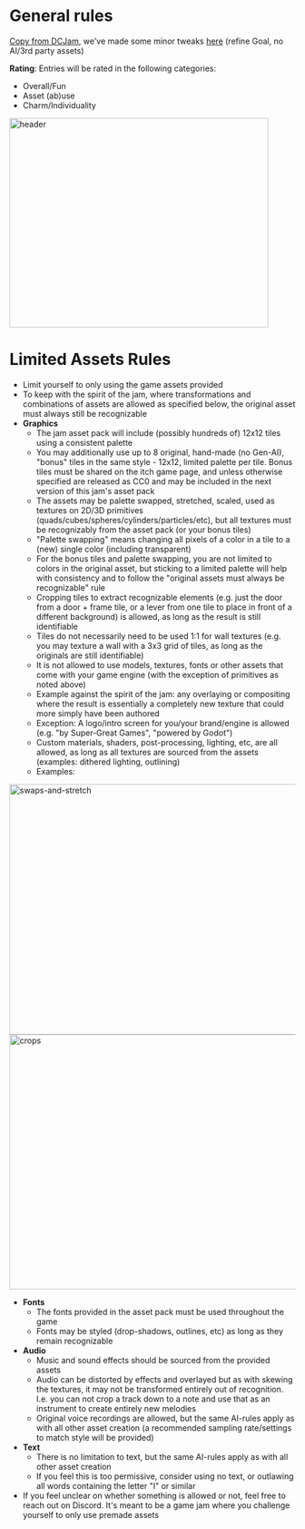 # General rules

[Copy from DCJam](<https://itch.io/jam/dcjam2025>), we've made some minor tweaks [here](https://github.com/local-minimum/informal-but-limited-dungeon-crawler-jam-assets-2025/blob/main/rules/rules-dcjam-updated.md) (refine Goal, no AI/3rd party assets)

**Rating**: Entries will be rated in the following categories:
* Overall/Fun
* Asset (ab)use
* Charm/Individuality

<img width="456" height="368" alt="header" src="https://github.com/user-attachments/assets/3323d30c-5a09-4191-ae8f-e6e0386d7a6f" />

# Limited Assets Rules
* Limit yourself to only using the game assets provided
* To keep with the spirit of the jam, where transformations and combinations of assets are allowed as specified below, the original asset must always still be recognizable
* **Graphics**
  * The jam asset pack will include (possibly hundreds of) 12x12 tiles using a consistent palette
  * You may additionally use up to 8 original, hand-made (no Gen-AI), "bonus" tiles in the same style - 12x12, limited palette per tile. Bonus tiles must be shared on the itch game page, and unless otherwise specified are released as CC0 and may be included in the next version of this jam's asset pack
  * The assets may be palette swapped, stretched, scaled, used as textures on 2D/3D primitives (quads/cubes/spheres/cylinders/particles/etc), but all textures must be recognizably from the asset pack (or your bonus tiles)
  * "Palette swapping" means changing all pixels of a color in a tile to a (new) single color (including transparent)
  * For the bonus tiles and palette swapping, you are not limited to colors in the original asset, but sticking to a limited palette will help with consistency and to follow the "original assets must always be recognizable" rule
  * Cropping tiles to extract recognizable elements (e.g. just the door from a door + frame tile, or a lever from one tile to place in front of a different background) is allowed, as long as the result is still identifiable
  * Tiles do not necessarily need to be used 1:1 for wall textures (e.g. you may texture a wall with a 3x3 grid of tiles, as long as the originals are still identifiable)
  * It is not allowed to use models, textures, fonts or other assets that come with your game engine (with the exception of primitives as noted above)
  * Example against the spirit of the jam: any overlaying or compositing where the result is essentially a completely new texture that could more simply have been authored
  * Exception: A logo/intro screen for you/your brand/engine is allowed (e.g. "by Super-Great Games", "powered by Godot")
  * Custom materials, shaders, post-processing, lighting, etc, are all allowed, as long as all textures are sourced from the assets (examples: dithered lighting, outlining)
  * Examples:
  
<img width="1000" height="440" alt="swaps-and-stretch" src="https://github.com/user-attachments/assets/439d6f81-e0e9-4f37-b14d-454878e8a276" />
<img width="832" height="448" alt="crops" src="https://github.com/user-attachments/assets/866b71c9-049b-47b9-90d5-cf117b5df2e6" />

* **Fonts**
  * The fonts provided in the asset pack must be used throughout the game 
  * Fonts may be styled (drop-shadows, outlines, etc) as long as they remain recognizable
* **Audio**
  * Music and sound effects should be sourced from the provided assets
  * Audio can be distorted by effects and overlayed but as with skewing the textures, it may not be transformed entirely out of recognition. I.e. you can not crop a track down to a note and use that as an instrument to create entirely new melodies
  * Original voice recordings are allowed, but the same AI-rules apply as with all other asset creation (a recommended sampling rate/settings to match style will be provided)
* **Text**
  * There is no limitation to text, but the same AI-rules apply as with all other asset creation
  * If you feel this is too permissive, consider using no text, or outlawing all words containing the letter "I" or similar
* If you feel unclear on whether something is allowed or not, feel free to reach out on Discord.  It's meant to be a game jam where you challenge yourself to only use premade assets
